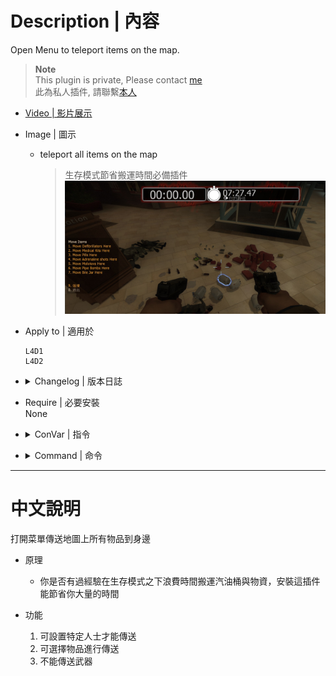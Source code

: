 # Description | 內容
Open Menu to teleport items on the map.

> __Note__ <br/>
This plugin is private, Please contact [me](https://github.com/fbef0102/Game-Private_Plugin#私人插件列表-private-plugins-list)<br/>
此為私人插件, 請聯繫[本人](https://github.com/fbef0102/Game-Private_Plugin#私人插件列表-private-plugins-list)

* [Video | 影片展示](https://youtu.be/hlEiyPxE_Eo)

* Image | 圖示
	* teleport all items on the map
		> 生存模式節省搬運時間必備插件
		<br/>![l4d_Teleport_Item_1](image/l4d_Teleport_Item_1.jpg)

* Apply to | 適用於
	```
	L4D1
	L4D2
	```

* <details><summary>Changelog | 版本日誌</summary>

	* v1.0
		* Original Request by Dam Dam
</details>

* Require | 必要安裝
<br/>None

* <details><summary>ConVar | 指令</summary>

	* cfg/sourcemod/l4d_Teleport_Item.cfg
		```php
		// Players with these flags have access to use command to open menu. (Empty = Everyone, -1: Nobody)
		l4d_Teleport_Item__access_flag ""

		// 0=Plugin off, 1=Plugin on.
		l4d_Teleport_Item_allow "1"

		// Turn off the plugin in these maps, separate by commas (no spaces). (0=All maps, Empty = none).
		l4d_Teleport_Item_map_off ""

		// Turn on the plugin in these game modes, separate by commas (no spaces). (Empty = all).
		l4d_Teleport_Item_modes ""

		// Turn off the plugin in these game modes, separate by commas (no spaces). (Empty = none).
		l4d_Teleport_Item_modes_off ""

		// Turn on the plugin in these game modes. 0=All, 1=Coop, 2=Survival, 4=Versus, 8=Scavenge. Add numbers together.
		l4d_Teleport_Item_modes_tog "0"
		```
</details>

* <details><summary>Command | 命令</summary>
	
	* **Display Item menu**
		```php
		sm_tpmenu
		```
</details>

- - - -
# 中文說明
打開菜單傳送地圖上所有物品到身邊

* 原理
	* 你是否有過經驗在生存模式之下浪費時間搬運汽油桶與物資，安裝這插件能節省你大量的時間

* 功能
	1. 可設置特定人士才能傳送
	2. 可選擇物品進行傳送
	3. 不能傳送武器
